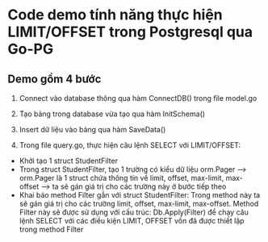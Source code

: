 # Code demo tính năng thực hiện LIMIT/OFFSET trong Postgresql qua Go-PG

## Demo gồm 4 bước

1. Connect vào database thông qua hàm ConnectDB() trong file model.go

2. Tạo bảng trong database vừa tạo qua hàm InitSchema()

3. Insert dữ liệu vào bảng qua hàm SaveData()

4. Trong file query.go, thực hiện câu lệnh SELECT với LIMIT/OFFSET:
- Khởi tạo 1 struct StudentFilter
- Trong struct StudentFilter, tạo 1 trường có kiểu dữ liệu orm.Pager --> orm.Pager là 1 struct chứa thông tin về limit, offset, max-limit, max-offset --> ta sẽ gán giá trị cho các trường này ở bước tiếp theo
- Khai báo method Filter gắn với struct StudentFilter: Trong method này ta sẽ gán giá trị cho các trường limit, offset, max-limit, max-offset. Method Filter này sẽ được sử dụng với cấu trúc: Db.Apply(Filter) để chạy câu lệnh SELECT với các điều kiện LIMIT, OFFSET vốn đã được thiết lập trong method Filter
